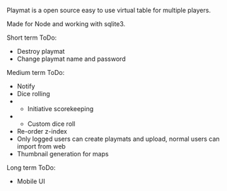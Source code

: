 Playmat is a open source easy to use virtual table for multiple players.

Made for Node and working with sqlite3.

Short term ToDo:
 + Destroy playmat
 + Change playmat name and password

Medium term ToDo:
 + Notify
 + Dice rolling
 + + Initiative scorekeeping
 + + Custom dice roll
 + Re-order z-index
 + Only logged users can create playmats and upload, normal users can import from web
 + Thumbnail generation for maps
 
 Long term ToDo:
  + Mobile UI 